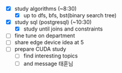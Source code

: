 - [x] study algorithms (~8:30)
	- [x] up to dfs, bfs, bst(binary search tree)
- [x] study sql (postgresql) (~10:30)
	- [x] study until joins and constraints
- [ ] fine tune on department
- [ ] share edge device idea at 5
- [ ] prepare CUDA study
	- [ ] find interesting topics
	- [ ] and message 태훈님
